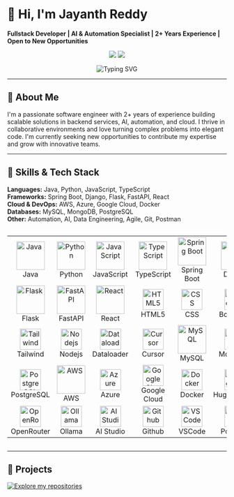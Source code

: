 # 👋 Hi, I'm Jayanth Reddy

**Fullstack Developer | AI & Automation Specialist | 2+ Years Experience | Open to New Opportunities**

<p align="center">
  <a href="https://linkedin.com/in/kolli-gnana-jayanth-reddy"><img src="https://img.shields.io/badge/LinkedIn-blue?logo=linkedin&logoColor=white" /></a>
  <a href="mailto:jayanth.sde.fsd@gmail.com"><img src="https://img.shields.io/badge/Gmail-red?logo=gmail&logoColor=white" /></a>
</p>

<p align="center">
  <img src="https://readme-typing-svg.demolab.com?font=Fira+Code&weight=700&size=32&pause=1000&color=F7A41D&center=true&vCenter=true&width=800&lines=Welcome+to+my+GitHub!+%F0%9F%91%8B;AI+%7C+Automation+%7C+Cloud+%7C+Fullstack+Dev+%F0%9F%9A%80;Building+with+passion+and+curiosity+%F0%9F%92%AF;Let%27s+create+something+amazing+together+%F0%9F%92%A1" alt="Typing SVG" />
</p>

---

## 📝 About Me

I'm a passionate software engineer with 2+ years of experience building scalable solutions in backend services, AI, automation, and cloud. I thrive in collaborative environments and love turning complex problems into elegant code. I'm currently seeking new opportunities to contribute my expertise and grow with innovative teams.

---

## 🚀 Skills & Tech Stack

**Languages:** Java, Python, JavaScript, TypeScript  
**Frameworks:** Spring Boot, Django, Flask, FastAPI, React  
**Cloud & DevOps:** AWS, Azure, Google Cloud, Docker  
**Databases:** MySQL, MongoDB, PostgreSQL  
**Other:** Automation, AI, Data Engineering, Agile, Git, Postman

<div style="display: flex; align-items: flex-start; align: center">
<table align="center">
  <tr>
    <td align="center" width="96"><img src="https://skillicons.dev/icons?i=java" alt="Java" width="65" height="65" /><br>Java</td>
    <td align="center" width="96"><img src="https://techstack-generator.vercel.app/python-icon.svg" alt="Python" width="65" height="65" /><br>Python</td>
    <td align="center" width="96"><img src="https://techstack-generator.vercel.app/js-icon.svg" alt="JavaScript" width="65" height="65" /><br>JavaScript</td>
    <td align="center" width="96"><img src="https://techstack-generator.vercel.app/ts-icon.svg" alt="TypeScript" width="65" height="65" /><br>TypeScript</td>
    <td align="center" width="96"><img src="https://skillicons.dev/icons?i=spring" alt="Spring Boot" width="65" height="65" /><br>Spring Boot</td>
    <td align="center" width="96"><img src="https://skillicons.dev/icons?i=django" alt="Django" width="65" height="65" /><br>Django</td>
  </tr>
  <tr>
    <td align="center" width="96"><img src="https://skillicons.dev/icons?i=flask" alt="Flask" width="65" height="65" /><br>Flask</td>
    <td align="center" width="96"><img src="https://skillicons.dev/icons?i=fastapi" alt="FastAPI" width="65" height="65" /><br>FastAPI</td>
    <td align="center" width="96"><img src="https://techstack-generator.vercel.app/react-icon.svg" alt="React" width="65" height="65" /><br>React</td>
    <td align="center" width="96"><img src="https://skillicons.dev/icons?i=html" width="48" height="48" alt="HTML5" /><br>HTML5</td>
    <td align="center" width="96"><img src="https://skillicons.dev/icons?i=css" width="48" height="48" alt="CSS" /><br>CSS</td>
    <td align="center" width="96"><img src="https://skillicons.dev/icons?i=bootstrap" width="48" height="48" alt="Bootstrap" /><br>Bootstrap</td>
  </tr>
  <tr>
    <td align="center" width="96"><img src="https://skillicons.dev/icons?i=tailwind" width="48" height="48" alt="Tailwind" /><br>Tailwind</td>
    <td align="center" width="96"><img src="https://skillicons.dev/icons?i=nodejs" width="48" height="48" alt="Nodejs" /><br>Nodejs</td>
    <td align="center" width="96"><img src="https://avatars.githubusercontent.com/u/22247014?s=200&v=4" width="48" height="48" alt="Dataloader" /><br>Dataloader</td>
    <td align="center" width="96"><img src="https://avatars.githubusercontent.com/u/139895814?s=200&v=4" width="48" height="48" alt="Cursor" /><br>Cursor</td>
    <td align="center" width="96"><img src="https://techstack-generator.vercel.app/mysql-icon.svg" alt="MySQL" width="65" height="65" /><br>MySQL</td>
    <td align="center" width="96"><img src="https://skillicons.dev/icons?i=mongodb" width="48" height="48" alt="MongoDB" /><br>MongoDB</td>
  </tr>
  <tr>
    <td align="center" width="96"><img src="https://skillicons.dev/icons?i=postgres" width="48" height="48" alt="PostgreSQL" /><br>PostgreSQL</td>
    <td align="center" width="96"><img src="https://techstack-generator.vercel.app/aws-icon.svg" alt="AWS" width="65" height="65" /><br>AWS</td>
    <td align="center" width="96"><img src="https://skillicons.dev/icons?i=azure" width="48" height="48" alt="Azure" /><br>Azure</td>
    <td align="center" width="96"><img src="https://cloud.google.com/_static/cloud/images/social-icon-google-cloud-1200-630.png" width="48" height="48" alt="Google Cloud" /><br>Google Cloud</td>
    <td align="center" width="96"><img src="https://skillicons.dev/icons?i=docker" width="48" height="48" alt="Docker" /><br>Docker</td>
    <td align="center" width="96">
      <picture>
        <source media="(prefers-color-scheme: dark)" srcset="https://unpkg.com/@lobehub/icons-static-png@latest/dark/huggingface.png" />
        <img height="48" src="https://unpkg.com/@lobehub/icons-static-png@latest/light/huggingface.png" alt="HuggingFace" />
      </picture>
      <br>HuggingFace
    </td>
  </tr>
  <tr>
    <td align="center" width="96">
      <picture>
        <source media="(prefers-color-scheme: dark)" srcset="https://unpkg.com/@lobehub/icons-static-png@latest/dark/openrouter.png" />
        <img height="48" src="https://unpkg.com/@lobehub/icons-static-png@latest/light/openrouter.png" alt="OpenRouter" />
      </picture>
      <br>OpenRouter
    </td>
    <td align="center" width="96">
      <picture>
        <source media="(prefers-color-scheme: dark)" srcset="https://unpkg.com/@lobehub/icons-static-png@latest/dark/ollama.png" />
        <img height="48" src="https://unpkg.com/@lobehub/icons-static-png@latest/light/ollama.png" alt="Ollama" />
      </picture>
      <br>Ollama
    </td>
    <td align="center" width="96">
      <picture>
        <source media="(prefers-color-scheme: dark)" srcset="https://unpkg.com/@lobehub/icons-static-png@latest/dark/aistudio.png" />
        <img height="48" src="https://unpkg.com/@lobehub/icons-static-png@latest/light/aistudio.png" alt="AI Studio" />
      </picture>
      <br>AI Studio
    </td>
    <td align="center" width="96">
      <picture>
        <source media="(prefers-color-scheme: dark)" srcset="https://unpkg.com/@lobehub/icons-static-png@latest/dark/github.png" />
        <img height="48" src="https://unpkg.com/@lobehub/icons-static-png@latest/light/github.png" alt="Github" />
      </picture>
      <br>Github
    </td>
    <td align="center" width="96"><img src="https://skillicons.dev/icons?i=vscode" width="48" height="48" alt="VSCode" /><br>VSCode</td>
    <td align="center" width="96"><img src="https://www.vectorlogo.zone/logos/getpostman/getpostman-icon.svg" width="48" height="48" alt="Postman" /><br>Postman</td>
  </tr>
</table>
</div>

---

## 📂 Projects

[![Explore my repositories](https://img.shields.io/badge/GitHub-Explore%20My%20Repositories-181717?logo=github&logoColor=white)](https://github.com/Jayanth-reflex?tab=repositories)
